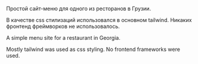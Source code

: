 Простой сайт-меню для одного из ресторанов в Грузии.

В качестве css стилизаций использовался в основном tailwind. Никаких фронтенд фреймворков не использовалось.

A simple menu site for a restaurant in Georgia.

Mostly tailwind was used as css styling. No frontend frameworks were used.
